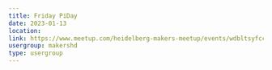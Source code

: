 ```yaml
---
title: Friday PiDay
date: 2023-01-13
location: 
link: https://www.meetup.com/heidelberg-makers-meetup/events/wdbltsyfccbrb/
usergroup: makershd
type: usergroup
---
```

